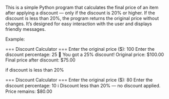 
This is a simple Python program that calculates the final price of an item after applying a discount — only if the discount is 20% or higher.
If the discount is less than 20%, the program returns the original price without changes.
It’s designed for easy interaction with the user and displays friendly messages.

Example:

=== Discount Calculator ===
Enter the original price ($): 100
Enter the discount percentage: 25
🎉 You got a 25% discount!
Original price: $100.00
Final price after discount: $75.00


if discount is less than 20%

=== Discount Calculator ===
Enter the original price ($): 80
Enter the discount percentage: 10
ℹ️ Discount less than 20% — no discount applied.
Price remains: $80.00


